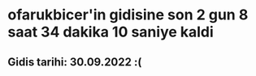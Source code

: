 # ofarukbicer'in gidisine son 2 gun 8 saat 34 dakika 10 saniye kaldi

## Gidis tarihi: 30.09.2022 :(